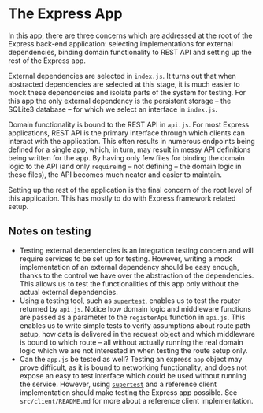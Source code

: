 #  The Express App

In this app, there are three concerns which are addressed at the root of the Express back-end application: selecting implementations for external dependencies, binding domain functionality to REST API and setting up the rest of the Express app.

External dependencies are selected in `index.js`. It turns out that when abstracted dependencies are selected at this stage, it is much easier to mock these dependencies and isolate parts of the system for testing. For this app the only external dependency is the persistent storage – the SQLite3 database – for which we select an interface in `index.js`.

Domain functionality is bound to the REST API in `api.js`. For most Express applications, REST API is the primary interface through which clients can interact with the application. This often results in numerous endpoints being defined for a single app, which, in turn, may result in messy API definitions being written for the app. By having only few files for binding the domain logic to the API (and only `require`ing – not defining – the domain logic in these files), the API becomes much neater and easier to maintain.

Setting up the rest of the application is the final concern of the root level of this application. This has mostly to do with Express framework related setup.

## Notes on testing

- Testing external dependencies is an integration testing concern and will require services to be set up for testing. However, writing a mock implementation of an external dependency should be easy enough, thanks to the control we have over the abstraction of the dependencies. This allows us to test the functionalities of this app only without the actual external dependencies.
- Using a testing tool, such as [`supertest`](https://github.com/visionmedia/supertest), enables us to test the router returned by `api.js`. Notice how domain logic and middleware functions are passed as a parameter to the `registerApi` function in `api.js`. This enables us to write simple tests to verify assumptions about route path setup, how data is delivered in the request object and which middleware is bound to which route – all without actually running the real domain logic which we are not interested in when testing the route setup only.
- Can the `app.js` be tested as well? Testing an express `app` object may prove difficult, as it is bound to networking functionality, and does not expose an easy to test interface which could be used without running the service. However, using [`supertest`](https://github.com/visionmedia/supertest) and a reference client implementation should make testing the Express app possible. See `src/client/README.md` for more about a reference client implementation.
